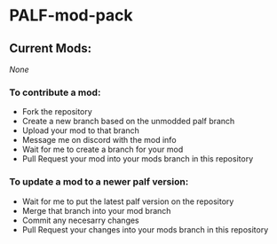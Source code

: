 # PALF-mod-pack

## Current Mods:
*None*

### To contribute a mod:

* Fork the repository
* Create a new branch based on the unmodded palf branch
* Upload your mod to that branch
* Message me on discord with the mod info
* Wait for me to create a branch for your mod
* Pull Request your mod into your mods branch in this repository

### To update a mod to a newer palf version:

* Wait for me to put the latest palf version on the repository
* Merge that branch into your mod branch
* Commit any necesarry changes
* Pull Request your changes into your mods branch in this repository
